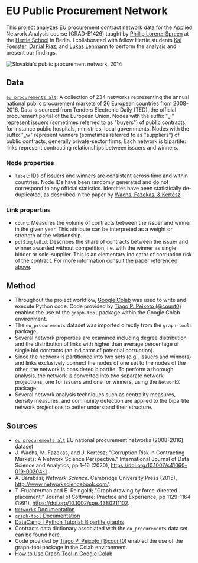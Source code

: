 # EU Public Procurement Network
This project analyzes EU procurement contract network data for the Applied Network Analysis course (GRAD-E1426) taught by [Phillip Lorenz-Spreen](https://www.mpib-berlin.mpg.de/staff/philipp-lorenz-spreen) at the [Hertie School](https://www.hertie-school.org/en/) in Berlin. I collaborated with fellow Hertie students [Kai Foerster](https://github.com/kaifoerster), [Danial Riaz](https://github.com/danialriaz/), and [Lukas Lehmann](https://github.com/lukaslehmann-R) to perform the analysis and present our findings.

![Slovakia's public procurement network, 2014](https://raw.githubusercontent.com/smkerr/EU_procurement/main/img/default_layout/SK_2014.png)

## Data

[`eu_procurements_alt`](https://networks.skewed.de/net/eu_procurements_alt): A collection of 234 networks representing the annual national public procurement markets of 26 European countries from 2008-2016. Data is sourced from Tenders Electronic Daily (TED), the official procurement portal of the European Union. Nodes with the suffix "_i" represent issuers (sometimes referred to as "buyers") of public contracts, for instance public hospitals, ministries, local governments. Nodes with the suffix "_w" represent winners (sometimes referred to as "suppliers") of public contracts, generally private-sector firms. Each network is bipartite: links represent contracting relationships between issuers and winners. 

### Node properties
* `label`: IDs of issuers and winners are consistent across time and within countries. Node IDs have been randomly generated and do not correspond to any official statistics. Identities have been statistically de-duplicated, as described in the paper by [Wachs, Fazekas, & Kertész](https://link.springer.com/article/10.1007/s41060-019-00204-1).

### Link properties
* `count`: Measures the volume of contracts between the issuer and winner in the given year. This attribute can be interpreted as a weight or strength of the relationship.
* `pctSingleBid`: Describes the share of contracts between the issuer and winner awarded without competition, i.e. with the winner as single bidder or sole-supplier. This is an elementary indicator of corruption risk of the contract. For more information consult [the paper referenced above](https://link.springer.com/article/10.1007/s41060-019-00204-1).

## Method
* Throughout the project workflow, [Google Colab](https://colab.research.google.com/) was used to write and execute Python code. Code provided by [Tiago P. Peixoto (@count0)](https://github.com/count0/colab-gt/blob/master/colab-gt.ipynb) enabled the use of the `graph-tool` package within the Google Colab environment.
* The `eu_procurements` dataset was imported directly from the `graph-tools` package.
* Several network properties are examined including degree distribution and the distribution of links with higher than average percentage of single bid contracts (an indicator of potential corruption).
* Since the network is partitioned into two sets (e.g., issuers and winners) and links exclusively connect the nodes of one set to the nodes of the other, the network is considered bipartite. To perform a thorough analysis, the network is converted into two separate network projections, one for issuers and one for winners, using the `NetworkX` package.
* Several network analysis techniques such as centrality measures, density measures, and community detection are applied to the bipartite network projections to better understand their structure.
  
## Sources
* [`eu_procurements_alt`](https://networks.skewed.de/net/eu_procurements_alt) EU national procurement networks (2008-2016) dataset
* J. Wachs, M. Fazekas, and J. Kertész; "Corruption Risk in Contracting Markets: A Network Science Perspective." International Journal of Data Science and Analytics, pp 1–16 (2020), https://doi.org/10.1007/s41060-019-00204-1.
* A. Barabási; *Network Science*. Cambridge University Press (2015), http://www.networksciencebook.com/.
* T. Fruchterman and E. Reingold; "Graph drawing by force-directed placement." Journal of Software: Practice and Experience, pp 1129-1164 (1991), https://doi.org/10.1002/spe.4380211102.
* [`NetworkX` Documentation](https://networkx.org/documentation/stable/)
* [`graph-tool` Documentation](https://graph-tool.skewed.de/static/doc/index.html)
* [DataCamp | Python Tutorial: Bipartite graphs](https://www.youtube.com/watch?v=IjomzV8Crxg)
* Contracts data dictionary associated with the `eu_procurements` data set can be found [here](https://zenodo.org/records/3537986).
* Code provided by [Tiago P. Peixoto (@count0)](https://github.com/count0/colab-gt/blob/master/colab-gt.ipynb) enabled the use of the graph-tool package in the Colab environment.
* [How to Use Graph-Tool in Google Colab](https://colab.research.google.com/github/count0/colab-gt/blob/master/colab-gt.ipynb#scrollTo=GQ18Kd5F3uKe)
